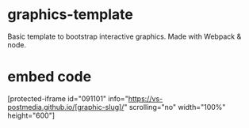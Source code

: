 # graphics-template
Basic template to bootstrap interactive graphics. Made with Webpack & node.

# embed code
[protected-iframe id="091101" info="https://vs-postmedia.github.io/[graphic-slug]/" scrolling="no" width="100%" height="600"]
